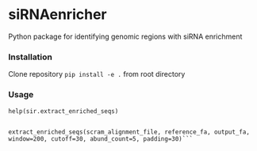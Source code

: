 # siRNAenricher
Python package for identifying genomic regions with siRNA enrichment

### Installation

Clone repository
```pip install -e .``` from root directory

### Usage

```help(sir.extract_enriched_seqs)```
```Help on function extract_enriched_seqs in module siRNAenricher.enrich:

extract_enriched_seqs(scram_alignment_file, reference_fa, output_fa, window=200, cutoff=30, abund_count=5, padding=30)```